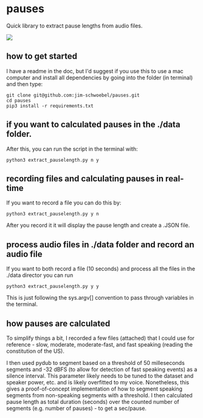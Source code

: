 # pauses

Quick library to extract pause lengths from audio files. 

![](https://media.giphy.com/media/l0HlKrB02QY0f1mbm/giphy.gif)

## how to get started

I have a readme in the doc, but I'd suggest if you use this to use a mac computer and install all dependencies by going into the folder (in terminal) and then type:

```
git clone git@github.com:jim-schwoebel/pauses.git
cd pauses 
pip3 install -r requirements.txt
```
## if you want to calculated pauses in the ./data folder.
After this, you can run the script in the terminal with:
```
python3 extract_pauselength.py n y
```
## recording files and calculating pauses in real-time

If you want to record a file you can do this by: 
```
python3 extract_pauselength.py y n
```
After you record it it will display the pause length and create a .JSON file. 

## process audio files in ./data folder and record an audio file

If you want to both record a file (10 seconds) and process all the files in the ./data director you can run 

```python3 extract_pauselength.py y y```

This is just following the sys.argv[] convention to pass through variables in the terminal.

## how pauses are calculated 

To simplify things a bit, I recorded a few files (attached) that I could use for reference - slow, moderate, moderate-fast, and fast speaking (reading the constitution of the US). 

I then used pydub to segment based on a threshold of 50 milleseconds segments and -32 dBFS (to allow for detection of fast speaking events) as a silence interval. This parameter likely needs to be tuned to the dataset and speaker power, etc. and is likely overfitted to my voice. Nonetheless, this gives a proof-of-concept implementation of how to segment speaking segments from non-speaking segments with a threshold. I then calculated pause length as total duration (seconds) over the counted number of segments (e.g. number of pauses) - to get a sec/pause.
